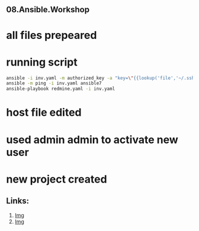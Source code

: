 ## 08.Ansible.Workshop

# all files prepeared
# running script
```bash
ansible -i inv.yaml -m authorized_key -a "key=\"{{lookup('file','~/.ssh/id_rsa.pub')}}\" user=root" ansible7 --ask-pass
ansible -m ping -i inv.yaml ansible7
ansible-playbook redmine.yaml -i inv.yaml
```
# host file edited 
# used admin admin to activate new user
# new project created

## Links:
1. [Img](https://github.com/usertiger/sa.it-academy.by/tree/md-sa2-18-21/Anton_Usertiger/08.Ansible.Workshop/demo/ws1.png)
1. [Img](https://github.com/usertiger/sa.it-academy.by/tree/md-sa2-18-21/Anton_Usertiger/08.Ansible.Workshop/demo/ws2.png)
